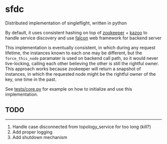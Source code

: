 # sfdc
Distributed implementation of singleflight, written in python

By default, it uses consistent hashing on top of [zookeeper](https://zookeeper.apache.org/) + [kazoo](https://github.com/python-zk/kazoo) to handle service discovery
and use [falcon](https://falconframework.org/) web framework for backend server

This implementation is eventually consistent, in which during any request lifetime,
the instances known to each one may be different, but the `force_this_node` paramater is used
on backend call path, so it would never live-locking, calling each other
believing the other is still the rightful owner.
This approach works because zookeeper will return a snapshot of instances, in which the requested node
might be the rightful owner of the key, one time in the past.

See [tests/core.py](https://github.com/aarondwi/sfdc/blob/main/tests/core.py) for example on how to initialize and use this implementation.

## TODO
---------------------------------------------------

1. Handle case disconnected from topology_service for too long (kill?)
2. Add proper logging
3. Add shutdown mechanism
